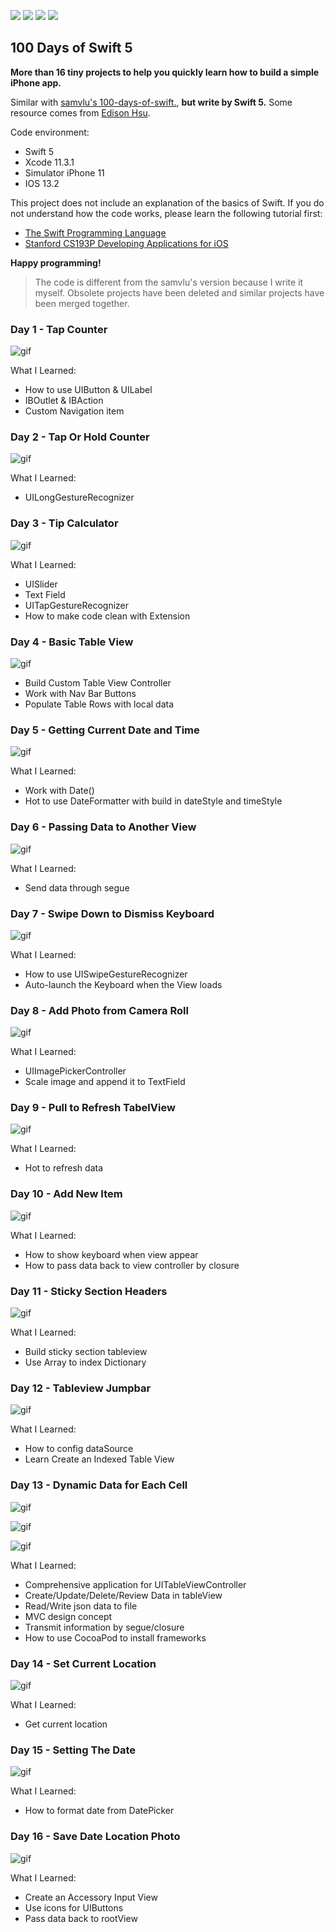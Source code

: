 [![](https://img.shields.io/badge/Swift-5.0-orange)](https://swift.org/)
[![](https://img.shields.io/badge/Xcode-11.3.1-blue)](https://swift.org/)
[![](https://img.shields.io/badge/Simulator-iPhone11-green)](https://swift.org/)
[![](https://img.shields.io/badge/Simulator-iPhone11-blueviolet)](https://swift.org/)

## 100 Days of Swift 5

**More than 16 tiny projects to help you quickly learn how to build a simple iPhone app.**

Similar with [samvlu's 100-days-of-swift.](http://samvlu.com/index.html), **but write by Swift 5.** Some resource comes from [Edison Hsu](https://github.com/Edison-Hsu/100-days-of-RxSwift).

Code environment:

- Swift 5
- Xcode 11.3.1
- Simulator iPhone 11
- IOS 13.2

This project does not include an explanation of the basics of Swift. If you do not understand how the code works, please learn the following tutorial first:

- [The Swift Programming Language](https://swift.org/)
- [Stanford CS193P Developing Applications for iOS](http://web.stanford.edu/class/cs193p/cgi-bin/drupal/)

**Happy programming!**

> The code is different from the samvlu's version because I write it myself. Obsolete projects have been deleted and similar projects have been merged together.


### Day 1 - Tap Counter

![gif](GIF/day1.gif)

What I Learned:

- How to use UIButton & UILabel
- IBOutlet & IBAction
- Custom Navigation item

### Day 2 - Tap Or Hold Counter

![gif](GIF/day2.gif)

What I Learned:

- UILongGestureRecognizer

### Day 3 - Tip Calculator

![gif](GIF/day3.gif)

What I Learned:

- UISlider
- Text Field
- UITapGestureRecognizer
- How to make code clean with Extension

### Day 4 - Basic Table View

![gif](GIF/day4.gif)

- Build Custom Table View Controller
- Work with Nav Bar Buttons
- Populate Table Rows with local data

### Day 5 - Getting Current Date and Time

![gif](GIF/day5.gif)

What I Learned:

- Work with Date()
- Hot to use DateFormatter with build in dateStyle and timeStyle

### Day 6 - Passing Data to Another View

![gif](GIF/day6.gif)

What I Learned:

- Send data through segue

### Day 7 - Swipe Down to Dismiss Keyboard

![gif](GIF/day7.gif)

What I Learned:

- How to use UISwipeGestureRecognizer
- Auto-launch the Keyboard when the View loads

### Day 8 - Add Photo from Camera Roll

![gif](GIF/day8.gif)

What I Learned:

- UIImagePickerController
- Scale image and append it to TextField

### Day 9 - Pull to Refresh TabelView

![gif](GIF/day9.gif)

What I Learned:

- Hot to refresh data

### Day 10 - Add New Item

![gif](GIF/day10.gif)

What I Learned:

- How to show keyboard when view appear
- How to pass data back to view controller by closure

### Day 11 - Sticky Section Headers

![gif](GIF/day11.gif)

What I Learned:

- Build sticky section tableview
- Use Array to index Dictionary

### Day 12 - Tableview Jumpbar

![gif](GIF/day12.gif)

What I Learned:

- How to config dataSource
- Learn Create an Indexed Table View

### Day 13 - Dynamic Data for Each Cell

![gif](GIF/day13-1.gif)

![gif](GIF/day13-2.gif)

![gif](GIF/day13-3.gif)

What I Learned:

- Comprehensive application for UITableViewController
- Create/Update/Delete/Review Data in tableView
- Read/Write json data to file
- MVC design concept
- Transmit information by segue/closure
-  How to use CocoaPod to install frameworks

### Day 14 - Set Current Location

![gif](GIF/day14.gif)

What I Learned:

- Get current location

### Day 15 - Setting The Date

![gif](GIF/day15.gif)

What I Learned:

- How to format date from DatePicker

### Day 16 - Save Date Location Photo

![gif](GIF/day16.gif)

What I Learned:

- Create an Accessory Input View
- Use icons for UIButtons
- Pass data back to rootView